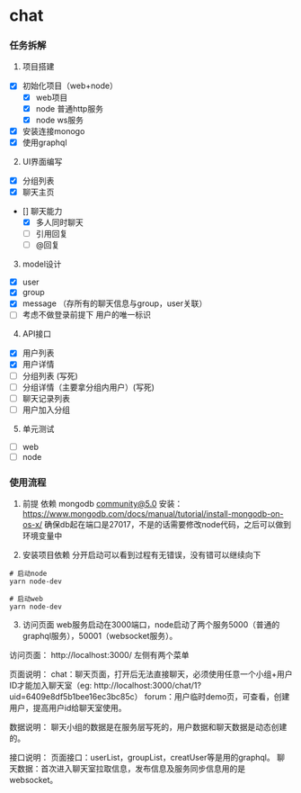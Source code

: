 # chat

### 任务拆解
1. 项目搭建 
- [x] 初始化项目（web+node）
  - [x] web项目
  - [x] node 普通http服务
  - [x] node ws服务
- [x] 安装连接monogo
- [x] 使用graphql
2. UI界面编写
- [x] 分组列表
- [x] 聊天主页
- [] 聊天能力
  - [x] 多人同时聊天
  - [ ] 引用回复
  - [ ] @回复
3. model设计
- [x] user
- [x] group
- [x] message （存所有的聊天信息与group，user关联）
- [ ] 考虑不做登录前提下 用户的唯一标识
4. API接口
- [x] 用户列表
- [x] 用户详情
- [ ] 分组列表 (写死)
- [ ] 分组详情（主要拿分组内用户）(写死)
- [ ] 聊天记录列表
- [ ] 用户加入分组
5. 单元测试
- [ ] web
- [ ] node

### 使用流程
1. 前提
依赖 mongodb community@5.0
安装：https://www.mongodb.com/docs/manual/tutorial/install-mongodb-on-os-x/
确保db起在端口是27017，不是的话需要修改node代码，之后可以做到环境变量中

2. 安装项目依赖
分开启动可以看到过程有无错误，没有错可以继续向下
```shell
# 启动node
yarn node-dev

# 启动web
yarn node-dev
```

3. 访问页面
web服务启动在3000端口，node启动了两个服务5000（普通的graphql服务），50001（websocket服务）。

访问页面： http://localhost:3000/
左侧有两个菜单

页面说明：
chat：聊天页面，打开后无法直接聊天，必须使用任意一个小组+用户ID才能加入聊天室（eg: http://localhost:3000/chat/1?uid=6409e8df5b1bee16ec3bc85c）
forum：用户临时demo页，可查看，创建用户，提高用户id给聊天室使用。

数据说明：
聊天小组的数据是在服务层写死的，用户数据和聊天数据是动态创建的。

接口说明：
页面接口：userList，groupList，creatUser等是用的graphql。
聊天数据：首次进入聊天室拉取信息，发布信息及服务同步信息用的是websocket。




